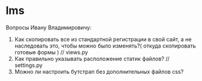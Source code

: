 # lms

Вопросы Ивану Владимировичу:
1) Как скопировать все из стандартной регистрации в свой сайт, а не наследовать это, чтобы можно было изменять?( откуда скопировать готовые формы ) // views.py
2) Как правильно указывать расположение статик файлов? // settings.py
3) Можно ли настроить бутстрап без дополнительных файлов css?
